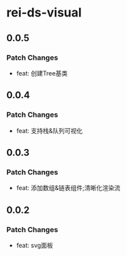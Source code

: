 # rei-ds-visual

## 0.0.5

### Patch Changes

- feat: 创建Tree基类

## 0.0.4

### Patch Changes

- feat: 支持栈&队列可视化

## 0.0.3

### Patch Changes

- feat: 添加数组&链表组件;清晰化渲染流

## 0.0.2

### Patch Changes

- feat: svg面板
